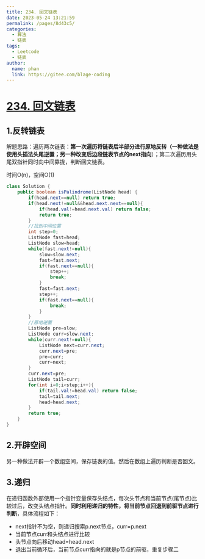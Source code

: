 ```yaml
---
title: 234. 回文链表
date: 2023-05-24 13:21:59
permalink: /pages/8d43c5/
categories:
  - 算法
  - 链表
tags:
  - Leetcode
  - 链表
author: 
  name: phan
  link: https://gitee.com/blage-coding
---
```

# [234. 回文链表](https://leetcode.cn/problems/palindrome-linked-list/)

## 1.反转链表

解题思路：遍历两次链表：**第一次遍历将链表后半部分进行原地反转（一种做法是使用头插法头尾逆置；另一种改变后边段链表节点的next指向**）；第二次遍历用头尾双指针同时向中间靠拢，判断回文链表。

时间O(n)，空间O(1)

```java
class Solution {
    public boolean isPalindrome(ListNode head) {
        if(head.next==null) return true;
        if(head.next!=null&&head.next.next==null){
            if(head.val!=head.next.val) return false;
            return true;
        }
        //找到中间位置
        int step=0;
        ListNode fast=head;
        ListNode slow=head;
        while(fast.next!=null){
            slow=slow.next;
            fast=fast.next;
            if(fast.next==null){
                step++;
                break;
            }
            fast=fast.next;
            step++;
            if(fast.next==null){
                break;
            }
        }
        //原地逆置
        ListNode pre=slow;
        ListNode curr=slow.next;
        while(curr.next!=null){
            ListNode next=curr.next;
            curr.next=pre;
            pre=curr;
            curr=next;
        }
        curr.next=pre;
        ListNode tail=curr;
        for(int i=0;i<step;i++){
            if(tail.val!=head.val) return false;
            tail=tail.next;
            head=head.next;
        }
        return true;
    }
}
```

## 2.开辟空间

另一种做法开辟一个数组空间，保存链表的值。然后在数组上遍历判断是否回文。

## 3.递归

在递归函数外部使用一个指针变量保存头结点，每次头节点和当前节点(尾节点)比较过后，改变头结点指针。**同时利用递归的特性，将当前节点回退到前驱节点进行判断**，具体流程如下：

- next指针不为空，则递归搜索p.next节点，curr=p.next
- 当前节点curr和头结点进行比较
- 头节点向后移动head=head.next
- 退出当前循环后，当前节点curr指向的就是p节点的前驱，重复步骤二